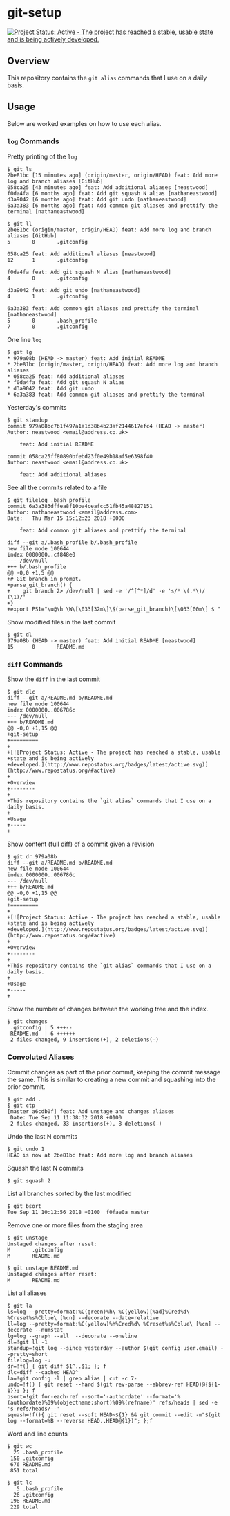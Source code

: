 # git-setup

[![Project Status: Active - The project has reached a stable, usable
state and is being actively
developed.](http://www.repostatus.org/badges/latest/active.svg)](http://www.repostatus.org/#active)

## Overview

This repository contains the `git alias` commands that I use on a daily basis.

## Usage

Below are worked examples on how to use each alias.

### `log` Commands

Pretty printing of the `log`

```
$ git ls
2be81bc [15 minutes ago] (origin/master, origin/HEAD) feat: Add more log and branch aliases [GitHub]
058ca25 [43 minutes ago] feat: Add additional aliases [neastwood]
f0da4fa [6 months ago] feat: Add git squash N alias [nathaneastwood]
d3a9042 [6 months ago] feat: Add git undo [nathaneastwood]
6a3a383 [6 months ago] feat: Add common git aliases and prettify the terminal [nathaneastwood]
```

```
$ git ll
2be81bc (origin/master, origin/HEAD) feat: Add more log and branch aliases [GitHub]
5       0       .gitconfig

058ca25 feat: Add additional aliases [neastwood]
12      1       .gitconfig

f0da4fa feat: Add git squash N alias [nathaneastwood]
4       0       .gitconfig

d3a9042 feat: Add git undo [nathaneastwood]
4       1       .gitconfig

6a3a383 feat: Add common git aliases and prettify the terminal [nathaneastwood]
5       0       .bash_profile
7       0       .gitconfig
```

One line `log`

```
$ git lg
* 979a08b (HEAD -> master) feat: Add initial README
* 2be81bc (origin/master, origin/HEAD) feat: Add more log and branch aliases
* 058ca25 feat: Add additional aliases
* f0da4fa feat: Add git squash N alias
* d3a9042 feat: Add git undo
* 6a3a383 feat: Add common git aliases and prettify the terminal
```

Yesterday's commits

```
$ git standup
commit 979a08bc7b1f497a1a1d38b4b23af2144617efc4 (HEAD -> master)
Author: neastwood <email@address.co.uk>

    feat: Add initial README

commit 058ca25ff80890bfebd23f0e49b18af5e6398f40
Author: neastwood <email@address.co.uk>

    feat: Add additional aliases
```

See all the commits related to a file

```
$ git filelog .bash_profile
commit 6a3a383dffea8f10ba4ceafcc51fb45a48827151
Author: nathaneastwood <email@address.com>
Date:   Thu Mar 15 15:12:23 2018 +0000

    feat: Add common git aliases and prettify the terminal

diff --git a/.bash_profile b/.bash_profile
new file mode 100644
index 0000000..cf848e0
--- /dev/null
+++ b/.bash_profile
@@ -0,0 +1,5 @@
+# Git branch in prompt.
+parse_git_branch() {
+    git branch 2> /dev/null | sed -e '/^[^*]/d' -e 's/* \(.*\)/ (\1)/'
+}
+export PS1="\u@\h \W\[\033[32m\]\$(parse_git_branch)\[\033[00m\] $ "
```

Show modified files in the last commit

```
$ git dl
979a08b (HEAD -> master) feat: Add initial README [neastwood]
15      0       README.md
```

### `diff` Commands

Show the `diff` in the last commit

```
$ git dlc
diff --git a/README.md b/README.md
new file mode 100644
index 0000000..006786c
--- /dev/null
+++ b/README.md
@@ -0,0 +1,15 @@
+git-setup
+=========
+
+[![Project Status: Active - The project has reached a stable, usable
+state and is being actively
+developed.](http://www.repostatus.org/badges/latest/active.svg)](http://www.repostatus.org/#active)
+
+Overview
+--------
+
+This repository contains the `git alias` commands that I use on a daily basis.
+
+Usage
+-----
+
```

Show content (full diff) of a commit given a revision

```
$ git dr 979a08b
diff --git a/README.md b/README.md
new file mode 100644
index 0000000..006786c
--- /dev/null
+++ b/README.md
@@ -0,0 +1,15 @@
+git-setup
+=========
+
+[![Project Status: Active - The project has reached a stable, usable
+state and is being actively
+developed.](http://www.repostatus.org/badges/latest/active.svg)](http://www.repostatus.org/#active)
+
+Overview
+--------
+
+This repository contains the `git alias` commands that I use on a daily basis.
+
+Usage
+-----
+
```

Show the number of changes between the working tree and the index.

```
$ git changes
 .gitconfig | 5 +++--
 README.md  | 6 ++++++
 2 files changed, 9 insertions(+), 2 deletions(-)
```

### Convoluted Aliases

Commit changes as part of the prior commit, keeping the commit message the same. This is similar to creating a new commit and squashing into the prior commit.

```
$ git add .
$ git ctp
[master a6cdb0f] feat: Add unstage and changes aliases
 Date: Tue Sep 11 11:38:32 2018 +0100
 2 files changed, 33 insertions(+), 8 deletions(-)
```

Undo the last N commits

```
$ git undo 1
HEAD is now at 2be81bc feat: Add more log and branch aliases
```

Squash the last N commits

```
$ git squash 2
```

List all branches sorted by the last modified

```
$ git bsort
Tue Sep 11 10:12:56 2018 +0100  f0fae0a master
```

Remove one or more files from the staging area

```
$ git unstage
Unstaged changes after reset:
M       .gitconfig
M       README.md

$ git unstage README.md
Unstaged changes after reset:
M       README.md
```

List all aliases

```
$ git la
ls=log --pretty=format:%C(green)%h\ %C(yellow)[%ad]%Cred%d\ %Creset%s%Cblue\ [%cn] --decorate --date=relative
ll=log --pretty=format:%C(yellow)%h%Cred%d\ %Creset%s%Cblue\ [%cn] --decorate --numstat
lg=log --graph --all  --decorate --oneline
dl=!git ll -1
standup=!git log --since yesterday --author $(git config user.email) --pretty=short
filelog=log -u
dr=!f() { git diff $1^..$1; }; f
dlc=diff --cached HEAD^
la=!git config -l | grep alias | cut -c 7-
undo=!f() { git reset --hard $(git rev-parse --abbrev-ref HEAD)@{${1-1}}; }; f
bsort=!git for-each-ref --sort='-authordate' --format='%(authordate)%09%(objectname:short)%09%(refname)' refs/heads | sed -e 's-refs/heads/--'
squash=!f(){ git reset --soft HEAD~${1} && git commit --edit -m"$(git log --format=%B --reverse HEAD..HEAD@{1})"; };f
```

Word and line counts

```
$ git wc
  25 .bash_profile
 150 .gitconfig
 676 README.md
 851 total

$ git lc
   5 .bash_profile
  26 .gitconfig
 198 README.md
 229 total
```